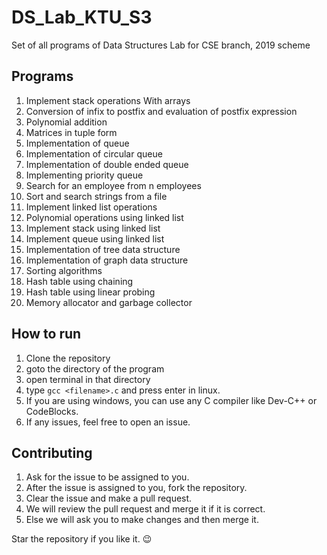 # DS_Lab_KTU_S3
 Set of all programs of Data Structures Lab for CSE branch, 2019 scheme

## Programs
1. Implement stack operations With arrays
2. Conversion of infix to postfix and evaluation of postfix expression
3. Polynomial addition
4. Matrices in tuple form 
5. Implementation of queue 
6. Implementation of circular queue 
7. Implementation of double ended queue
8. Implementing priority queue 
9. Search for an employee from n employees
10. Sort and search strings from a file 
11. Implement linked list operations
12. Polynomial operations using linked list
13. Implement stack using linked list
14. Implement queue using linked list
15. Implementation of tree data structure
16. Implementation of graph data structure
17. Sorting algorithms
18. Hash table using chaining
19. Hash table using linear probing
20. Memory allocator and garbage collector

## How to run
1. Clone the repository
2. goto the directory of the program
3. open terminal in that directory
4. type `gcc <filename>.c` and press enter in linux.
5. If you are using windows, you can use any C compiler like Dev-C++ or CodeBlocks.
6. If any issues, feel free to open an issue.


## Contributing
1. Ask for the issue to be assigned to you.
2. After the issue is assigned to you, fork the repository.
3. Clear the issue and make a pull request.
4. We will review the pull request and merge it if it is correct.
5. Else we will ask you to make changes and then merge it.

Star the repository if you like it. :wink: